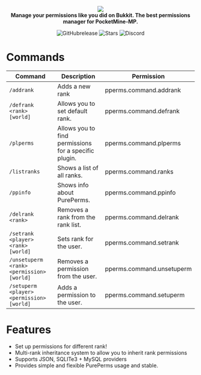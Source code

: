 <p align="center">
    <a href="https://github.com/Vecnavium/PurePerms"><img src="https://github.com/Vecnavium/PurePerms/blob/stable/icon.png"></img></a><br>
    <b>Manage your permissions like you did on Bukkit. The best permissions manager for PocketMine-MP.</b>
</p>

<p align="center">
    <img alt="GitHubrelease" src="https://img.shields.io/github/v/release/Vecnavium/PurePerms?label=release&sort=semver">
      <img alt="Stars" src= "https://img.shields.io/github/stars/OP-D/Poggit-Download-Booster?style=for-the-badge">
    <img href="https://discord.gg/6M9tGyWPjr"><img src="https://img.shields.io/discord/837701868649709568?label=discord&color=7289DA&logo=discord" alt="Discord" /></a>
</p>

# Commands

Command | Description | Permission
--- | --- | ---
`/addrank` | Adds a new rank | pperms.command.addrank
`/defrank <rank> [world]` | Allows you to set default rank. | pperms.command.defrank
`/plperms` | Allows you to find permissions for a specific plugin. | pperms.command.plperms
`/listranks` | Shows a list of all ranks. | pperms.command.ranks
`/ppinfo` | Shows info about PurePerms. | pperms.command.ppinfo
`/delrank <rank>` | Removes a rank from the rank list. | pperms.command.delrank
`/setrank <player> <rank> [world]` | Sets rank for the user. | pperms.command.setrank
`/unsetuperm <rank> <permission> [world]` | Removes a permission from the user. | pperms.command.unsetuperm
`/setuperm <player> <permission> [world]` | Adds a permission to the user. | pperms.command.setuperm

# Features

- Set up permissions for different rank!
- Multi-rank inheritance system to allow you to inherit rank permissions
- Supports JSON, SQLITe3 + MySQL providers
- Provides simple and flexible PurePerms usage and stable.
